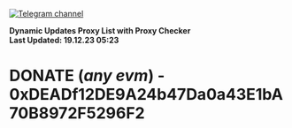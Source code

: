 [![Telegram channel](https://img.shields.io/endpoint?url=https://runkit.io/damiankrawczyk/telegram-badge/branches/master?url=https://t.me/n4z4v0d)](https://t.me/n4z4v0d) 

**Dynamic Updates Proxy List with Proxy Checker**  
**Last Updated: 19.12.23 05:23**

# DONATE (_any evm_) - 0xDEADf12DE9A24b47Da0a43E1bA70B8972F5296F2

